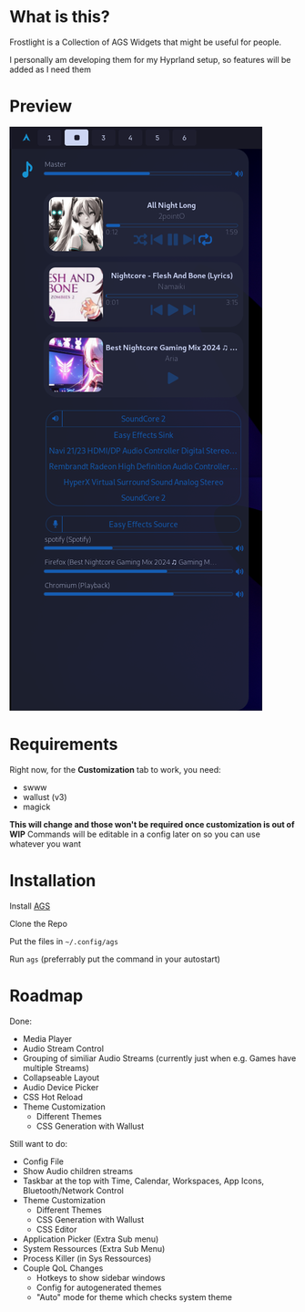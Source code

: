 # What is this?

Frostlight is a Collection of AGS Widgets that might be useful for people.

I personally am developing them for my Hyprland setup, so features will be added as I need them

# Preview

![](assets/20240718_182452_image.png)

# Requirements

Right now, for the **Customization** tab to work, you need:
- swww
- wallust (v3)
- magick

**This will change and those won't be required once customization is out of WIP**
Commands will be editable in a config later on so you can use whatever you want

# Installation

Install [AGS](https://aylur.github.io/ags-docs/config/installation/)

Clone the Repo

Put the files in `~/.config/ags`

Run `ags` (preferrably put the command in your autostart)

# Roadmap

Done:

- Media Player
- Audio Stream Control
- Grouping of similiar Audio Streams (currently just when e.g. Games have multiple Streams)
- Collapseable Layout
- Audio Device Picker
- CSS Hot Reload
- Theme Customization
    - Different Themes
    - CSS Generation with Wallust

Still want to do:

- Config File
- Show Audio children streams
- Taskbar at the top with Time, Calendar, Workspaces, App Icons, Bluetooth/Network Control
- Theme Customization
    - Different Themes
    - CSS Generation with Wallust
    - CSS Editor
- Application Picker (Extra Sub menu)
- System Ressources (Extra Sub Menu)
- Process Killer (in Sys Ressources)
- Couple QoL Changes
    - Hotkeys to show sidebar windows
    - Config for autogenerated themes
    - "Auto" mode for theme which checks system theme
